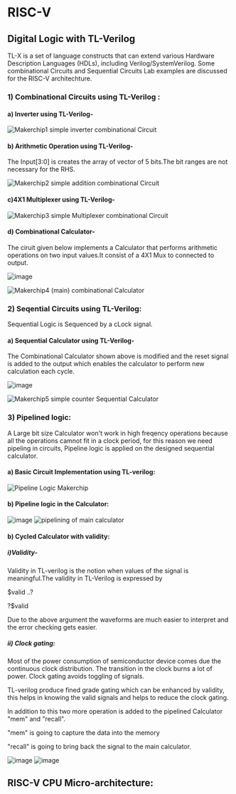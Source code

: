 # RISC-V
## Digital Logic with TL-Verilog 
TL-X is a set of language constructs that can extend various Hardware Description Languages
(HDLs), including Verilog/SystemVerilog. Some combinational Circuits and Sequential Circuits Lab examples are discussed for the RISC-V architechture.
### 1) Combinational Circuits using TL-Verilog :
#### a) Inverter using TL-Verilog-
![Makerchip1 simple inverter combinational Circuit ](https://user-images.githubusercontent.com/97835399/155011208-1922a3fa-8e15-4d59-bcfc-03982678727f.png)
#### b) Arithmetic Operation using TL-Verilog-
The Input[3:0] is creates the array of vector of 5 bits.The bit ranges are not necessary for the RHS.

![Makerchip2 simple addition  combinational Circuit ](https://user-images.githubusercontent.com/97835399/155011502-6af87899-fbac-46b8-84dd-b990e13e6f41.png)

#### c)4X1 Multiplexer using TL-Verilog-

![Makerchip3 simple Multiplexer combinational Circuit ](https://user-images.githubusercontent.com/97835399/155011957-9ccb3664-0d65-438e-9c31-3946280621dd.png)

#### d) Combinational Calculator- 
The ciruit given below implements a Calculator that performs arithmetic operations on two input values.It consist of a 4X1 Mux to connected to output.

![image](https://user-images.githubusercontent.com/97835399/155012740-a385b898-7dfb-47dc-a2b8-e21ae9345e33.png)

![Makerchip4 (main) combinational Calculator](https://user-images.githubusercontent.com/97835399/155012798-b2fbe98f-a167-49c1-afa7-300d76aba8a6.png)

### 2) Seqential Circuits using TL-Verilog:
Sequential Logic is Sequenced by a cLock signal. 
#### a) Sequential Calculator using TL-Verilog-
The Combinational Calculator shown above is modified and the reset signal is added to the output which enables the calculator to perform new calculation each cycle.

![image](https://user-images.githubusercontent.com/97835399/155016679-13a2fc05-1f73-47a7-aeda-148b9377c45f.png)

![Makerchip5 simple counter   Sequential Calculator](https://user-images.githubusercontent.com/97835399/155016720-1cc65fe1-1561-4cb3-b3cd-08cebab3e627.png)
### 3) Pipelined logic:
A Large bit size Calculator won't work in high freqency operations because all the operations camnot fit in a clock period, for this reason we need pipeling in circuits, Pipeline logic is applied on the designed sequential calculator. 

#### a) Basic Circuit Implementation using TL-verilog:

![Pipeline Logic Makerchip ](https://user-images.githubusercontent.com/97835399/155019722-17693be5-a2bb-4829-a4d4-40747769c026.png)

#### b) Pipeline logic in the Calculator:

![image](https://user-images.githubusercontent.com/97835399/155020063-bdb3a77d-6a58-4084-8d85-df89cb213907.png)
![pipelining of main calculator ](https://user-images.githubusercontent.com/97835399/155868636-92a9faab-9c27-464e-a18c-c1e54b882e28.png)

#### b) Cycled Calculator with validity:
##### i)Validity-

Validity in TL-verilog is the notion when values of the signal is meaningful.The validity in TL-Verilog is expressed by 

$valid ..?

?$valid 

Due to the above argument the waveforms are much easier to interpret and the error checking gets easier.

##### ii) Clock gating:
Most of the power consumption of semiconductor device comes due the continuous clock distribution. The transition in the clock burns a lot of power. Clock gating avoids toggling of signals.

TL-verilog produce fined grade gating which can be enhanced by validity, this helps in knowing the valid signals and helps to reduce the clock gating.

In addition to this two more operation is added to the pipelined Calculator "mem" and "recall".

"mem" is going to capture the data into the memory 

"recall" is going to bring back the signal to the main calculator.

![image](https://user-images.githubusercontent.com/97835399/155873092-25a7eecc-3335-4a53-9b7d-0604f3b33991.png)
![image](https://user-images.githubusercontent.com/97835399/155856453-a76ef2a2-c974-4edf-acc1-d98254ba2193.png)

## RISC-V CPU Micro-architecture:


































